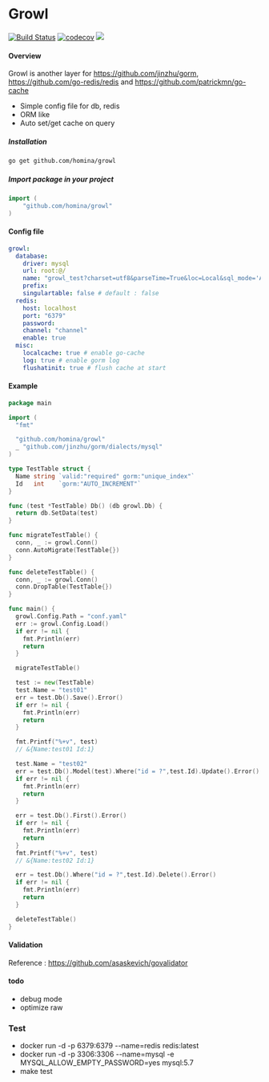 # Growl

[![Build Status](https://travis-ci.org/homina/growl.svg?branch=master)](https://travis-ci.org/homina/growl)
[![codecov](https://codecov.io/gh/homina/growl/branch/master/graph/badge.svg)](https://codecov.io/gh/homina/growl)
[![](https://godoc.org/github.com/homina/growl?status.svg)](http://godoc.org/github.com/homina/growl)

#### Overview

Growl is another layer for https://github.com/jinzhu/gorm, https://github.com/go-redis/redis and https://github.com/patrickmn/go-cache

* Simple config file for db, redis
* ORM like
* Auto set/get cache on query

##### Installation

```bash
go get github.com/homina/growl
```

##### Import package in your project

```go
import (
    "github.com/homina/growl"
)
```

#### Config file

```yaml
growl:
  database:
    driver: mysql
    url: root:@/
    name: "growl_test?charset=utf8&parseTime=True&loc=Local&sql_mode='ALLOW_INVALID_DATES'"
    prefix:  
    singulartable: false # default : false
  redis:
    host: localhost
    port: "6379"
    password:
    channel: "channel"
    enable: true
  misc:
    localcache: true # enable go-cache
    log: true # enable gorm log
    flushatinit: true # flush cache at start
```

#### Example

```go
package main

import (
  "fmt"

  "github.com/homina/growl"
  _ "github.com/jinzhu/gorm/dialects/mysql"
)

type TestTable struct {
  Name string `valid:"required" gorm:"unique_index"`
  Id   int    `gorm:"AUTO_INCREMENT"`
}

func (test *TestTable) Db() (db growl.Db) {
  return db.SetData(test)
}

func migrateTestTable() {
  conn, _ := growl.Conn()
  conn.AutoMigrate(TestTable{})
}

func deleteTestTable() {
  conn, _ := growl.Conn()
  conn.DropTable(TestTable{})
}

func main() {
  growl.Config.Path = "conf.yaml"
  err := growl.Config.Load()
  if err != nil {
    fmt.Println(err)
    return
  }

  migrateTestTable()

  test := new(TestTable)
  test.Name = "test01"
  err = test.Db().Save().Error()
  if err != nil {
    fmt.Println(err)
    return
  }

  fmt.Printf("%+v", test)
  // &{Name:test01 Id:1}

  test.Name = "test02"
  err = test.Db().Model(test).Where("id = ?",test.Id).Update().Error()
  if err != nil {
    fmt.Println(err)
    return
  }

  err = test.Db().First().Error()
  if err != nil {
    fmt.Println(err)
    return
  }
  fmt.Printf("%+v", test)
  // &{Name:test02 Id:1}

  err = test.Db().Where("id = ?",test.Id).Delete().Error()
  if err != nil {
    fmt.Println(err)
    return
  }

  deleteTestTable()
}
```

#### Validation

Reference : https://github.com/asaskevich/govalidator

#### todo

* debug mode
* optimize raw

### Test

* docker run -d -p 6379:6379 --name=redis redis:latest
* docker run -d -p 3306:3306 --name=mysql -e MYSQL_ALLOW_EMPTY_PASSWORD=yes mysql:5.7
* make test
